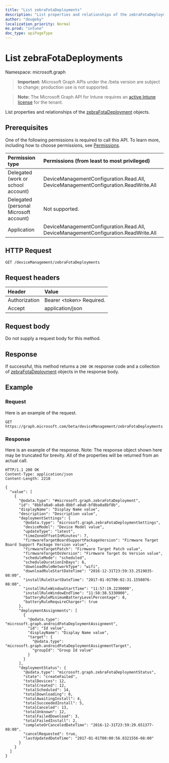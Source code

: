 ```yaml
---
title: "List zebraFotaDeployments"
description: "List properties and relationships of the zebraFotaDeployment objects."
author: "dougeby"
localization_priority: Normal
ms.prod: "intune"
doc_type: apiPageType
---
```


# List zebraFotaDeployments

Namespace: microsoft.graph

> **Important:** Microsoft Graph APIs under the /beta version are subject to change; production use is not supported.

> **Note:** The Microsoft Graph API for Intune requires an [active Intune license](https://go.microsoft.com/fwlink/?linkid=839381) for the tenant.

List properties and relationships of the [zebraFotaDeployment](../resources/intune-androidfotaservice-zebrafotadeployment.md) objects.

## Prerequisites
One of the following permissions is required to call this API. To learn more, including how to choose permissions, see [Permissions](/graph/permissions-reference).

|Permission type|Permissions (from least to most privileged)|
|:---|:---|
|Delegated (work or school account)|DeviceManagementConfiguration.Read.All, DeviceManagementConfiguration.ReadWrite.All|
|Delegated (personal Microsoft account)|Not supported.|
|Application|DeviceManagementConfiguration.Read.All, DeviceManagementConfiguration.ReadWrite.All|

## HTTP Request
<!-- {
  "blockType": "ignored"
}
-->
``` http
GET /deviceManagement/zebraFotaDeployments
```

## Request headers
|Header|Value|
|:---|:---|
|Authorization|Bearer &lt;token&gt; Required.|
|Accept|application/json|

## Request body
Do not supply a request body for this method.

## Response
If successful, this method returns a `200 OK` response code and a collection of [zebraFotaDeployment](../resources/intune-androidfotaservice-zebrafotadeployment.md) objects in the response body.

## Example

### Request
Here is an example of the request.
``` http
GET https://graph.microsoft.com/beta/deviceManagement/zebraFotaDeployments
```

### Response
Here is an example of the response. Note: The response object shown here may be truncated for brevity. All of the properties will be returned from an actual call.
``` http
HTTP/1.1 200 OK
Content-Type: application/json
Content-Length: 2218

{
  "value": [
    {
      "@odata.type": "#microsoft.graph.zebraFotaDeployment",
      "id": "8bbfa8a0-a8a0-8bbf-a0a8-bf8ba0a8bf8b",
      "displayName": "Display Name value",
      "description": "Description value",
      "deploymentSettings": {
        "@odata.type": "microsoft.graph.zebraFotaDeploymentSettings",
        "deviceModel": "Device Model value",
        "updateType": "latest",
        "timeZoneOffsetInMinutes": 7,
        "firmwareTargetBoardSupportPackageVersion": "Firmware Target Board Support Package Version value",
        "firmwareTargetPatch": "Firmware Target Patch value",
        "firmwareTargetOsVersion": "Firmware Target Os Version value",
        "scheduleMode": "scheduled",
        "scheduleDurationInDays": 6,
        "downloadRuleNetworkType": "wifi",
        "downloadRuleStartDateTime": "2016-12-31T23:59:33.2519835-08:00",
        "installRuleStartDateTime": "2017-01-01T00:02:31.1558076-08:00",
        "installRuleWindowStartTime": "11:57:19.2230000",
        "installRuleWindowEndTime": "11:58:38.5330000",
        "batteryRuleMinimumBatteryLevelPercentage": 8,
        "batteryRuleRequireCharger": true
      },
      "deploymentAssignments": [
        {
          "@odata.type": "microsoft.graph.androidFotaDeploymentAssignment",
          "id": "Id value",
          "displayName": "Display Name value",
          "target": {
            "@odata.type": "microsoft.graph.androidFotaDeploymentAssignmentTarget",
            "groupId": "Group Id value"
          }
        }
      ],
      "deploymentStatus": {
        "@odata.type": "microsoft.graph.zebraFotaDeploymentStatus",
        "state": "createFailed",
        "totalDevices": 12,
        "totalCreated": 12,
        "totalScheduled": 14,
        "totalDownloading": 0,
        "totalAwaitingInstall": 4,
        "totalSucceededInstall": 5,
        "totalCanceled": 13,
        "totalUnknown": 12,
        "totalFailedDownload": 3,
        "totalFailedInstall": 2,
        "completeOrCanceledDateTime": "2016-12-31T23:59:29.651377-08:00",
        "cancelRequested": true,
        "lastUpdatedDateTime": "2017-01-01T00:00:56.8321556-08:00"
      }
    }
  ]
}
```






